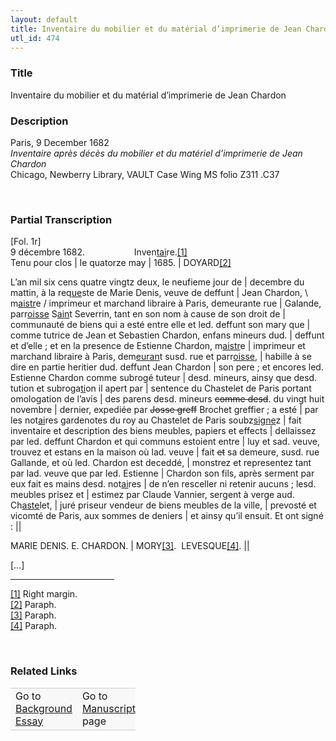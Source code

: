 ```yaml
---  
layout: default  
title: Inventaire du mobilier et du matérial d’imprimerie de Jean Chardon  
utl_id: 474
---
```


### Title

Inventaire du mobilier et du matérial d’imprimerie de Jean Chardon

### Description

<p>Paris, 9 December 1682<br /><em>Inventaire après décès du mobilier et du matériel d’imprimerie de Jean Chardon</em><br />
Chicago, Newberry Library, VAULT Case Wing MS folio Z311 .C37</p>
<p> </p>


### Partial Transcription

<p>[Fol. 1r]<br />
9 décembre 1682.                    Inven<u>tai</u>re.<a href="#_ftn1" name="_ftnref1" title="" id="_ftnref1">[1]</a> <br />
Tenu pour clos | le quatorze may | 1685. | DOYARD<a href="#_ftn2" name="_ftnref2" title="" id="_ftnref2">[2]</a></p>
<p>L’an mil six cens quatre vingtz deux, le neufieme jour de | decembre du mattin, à la req<u>ue</u>ste de Marie Denis, veuve de deffunt | Jean Chardon, \ m<u>aistr</u>e / imprimeur et marchand libraire à Paris, demeurante rue | Galande, parr<u>oisse</u> S<u>ain</u>t Severrin, tant en son nom à cause de son droit de | communauté de biens qui a esté entre elle et led. deffunt son mary que | comme tutrice de Jean et Sebastien Chardon, enfans mineurs dud. | deffunt et d’elle ; et en la presence de Estienne Chardon, m<u>aistr</u>e | imprimeur et marchand libraire à Paris, dem<u>euran</u>t susd. rue et parr<u>oisse</u>, | habille à se dire en partie heritier dud. deffunt Jean Chardon | son pere ; et encores led. Estienne Chardon comme subrogé tuteur | desd. mineurs, ainsy que desd. tution et subroga<u>ti</u>on il apert par | sentence du Chastelet de Paris portant omologation de l’avis | des parens desd. mineurs <s>comme desd</s>. du vingt huit novembre | dernier, expediée par <s>Josse greff</s> Brochet greffier ; a esté | par les not<u>ai</u>res gardenotes du roy au Chastelet de Paris soubz<u>signe</u>z | fait inventaire et description des biens meubles, papiers et effects | dellaissez par led. deffunt Chardon et qui communs estoient entre | luy et sad. veuve, trouvez et estans en la maison où lad. veuve | fait <s>et</s> sa demeure, susd. rue Gallande, et où led. Chardon est deceddé, | monstrez et representez tant par lad. veuve que par led. Estienne | Chardon son fils, après serment par eux fait es mains desd. not<u>ai</u>res | de n’en resceller ni retenir aucuns ; lesd. meubles prisez et | estimez par Claude Vannier, sergent à verge aud. Ch<u>aste</u>let, | juré priseur vendeur de biens meubles de la ville, | prevosté et vicomté de Paris, aux sommes de deniers | et ainsy qu’il ensuit. Et ont signé : ||</p>
<p>MARIE DENIS. E. CHARDON. | MORY<a href="#_ftn3" name="_ftnref3" title="" id="_ftnref3">[3]</a>.  LEVESQUE<a href="#_ftn4" name="_ftnref4" title="" id="_ftnref4">[4]</a>. ||</p>
<p>[…]</p>
<div>
<hr align="left" size="1" width="33%" /><div id="ftn1">
<a href="#_ftnref1" name="_ftn1" title="" id="_ftn1">[1]</a> Right margin.
</div>
<div id="ftn2">
<a href="#_ftnref2" name="_ftn2" title="" id="_ftn2">[2]</a> Paraph.
</div>
<div id="ftn3">
<a href="#_ftnref3" name="_ftn3" title="" id="_ftn3">[3]</a> Paraph.
</div>
<div id="ftn4">
<a href="#_ftnref4" name="_ftn4" title="" id="_ftn4">[4]</a> Paraph.
<p> </p>
</div>
</div>


### Related Links

<table border="0.5" cellpadding="1" cellspacing="1" style="width: 200px; background-color:#F8F8F8;">
    <tbody style="border-color:#ccc">
        <tr style="border-color:#ccc">
            <td>Go to <a href="https://centerfordigitalhumanities.github.io/Newberry-French-paleography/_background_essay/474" target="_blank">Background Essay</a></td>
            <td>Go to <a href="https://centerfordigitalhumanities.github.io/Newberry-French-paleography/www/record.html?id=474" target="_blank">Manuscript</a> page</td>
        </tr>
    </tbody>
</table>